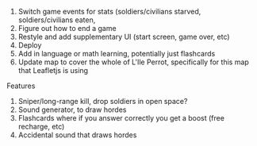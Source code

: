1. Switch game events for stats (soldiers/civilians starved, soldiers/civilians eaten,
2. Figure out how to end a game
3. Restyle and add supplementary UI (start screen, game over, etc)
4. Deploy
5. Add in language or math learning, potentially just flashcards
6. Update map to cover the whole of L'Ile Perrot, specifically for this map that Leafletjs is using

Features

1. Sniper/long-range kill, drop soldiers in open space?
2. Sound generator, to draw hordes
3. Flashcards where if you answer correctly you get a boost (free recharge, etc)
4. Accidental sound that draws hordes
